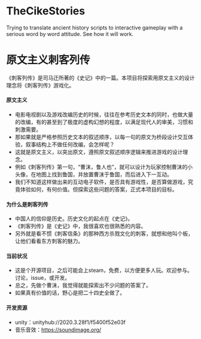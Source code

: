 # TheCikeStories
Trying to translate ancient history scripts to interactive gameplay with a serious word by word attitude. See how it will work.

# 原文主义刺客列传

《刺客列传》是司马迁所著的《史记》中的一篇。本项目将探索用原文主义的设计理念将《刺客列传》游戏化。

#### 原文主义
- 电影电视剧以及游戏改编历史的时候，往往在参考历史文本的同时，也做大量的改编，有的甚至到了极度的虚构幻想的程度，以满足现代人的审美，习惯和刺激需要。
- 那如果就是严格参照历史文本的叙述顺序，以每一句的原文为桥段设计交互体验，叙事结构上不做任何改编，会怎样呢？
- 这就是原文主义，以突出原文，遵照原文叙述顺序逻辑来推进游戏的设计理念。
- 例如《刺客列传》第一句，“曹沫，鲁人也”，就可以设计为玩家控制曹沫的小头像，在地图上找到鲁国，并放置曹沫于鲁国，而后进入下一互动。
- 我们不知道这样做出来的互动电子软件，是否具有游戏性，是否算做游戏，究竟体验如何，有何价值。但探索这些问题的答案，正式本项目的目标。

#### 为什么是刺客列传
- 中国人的信仰是历史。历史文化的起点在《史记》。
- 《刺客列传》是《史记》中，我很喜欢也很熟悉的内容。
- 另外就是看不惯《刺客信条》的那种西方杀戮文化的刺客，就想和他叫个板，让他们看看东方刺客的魅力。

#### 当前状况
- 这是个开源项目，之后可能会上steam，免费，以方便更多人玩。欢迎参与。讨论，issue，或开发。
- 总之，先做个曹沫，我觉得就能探索出不少问题的答案了。
- 如果真有价值的话，野心是把二十四史全做了。

#### 开发资源
- unity：unityhub://2020.3.28f1/f5400f52e03f
- 音乐音效：https://soundimage.org/
